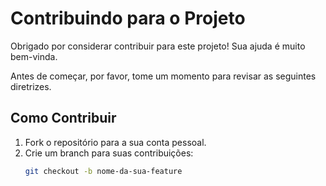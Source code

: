 # Contribuindo para o Projeto

Obrigado por considerar contribuir para este projeto! Sua ajuda é muito bem-vinda.

Antes de começar, por favor, tome um momento para revisar as seguintes diretrizes.

## Como Contribuir

1. Fork o repositório para a sua conta pessoal.
2. Crie um branch para suas contribuições:
   ```bash
   git checkout -b nome-da-sua-feature
